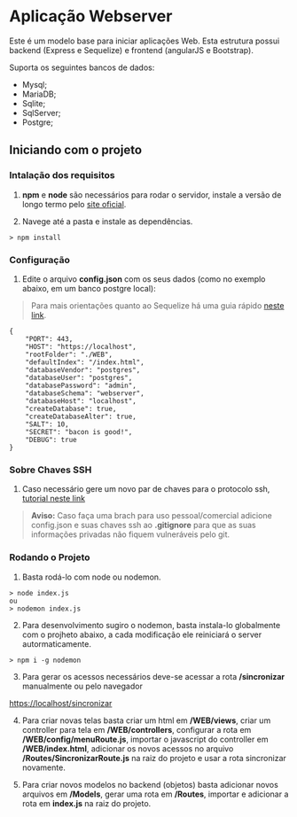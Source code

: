 # Aplicação Webserver

Este é um modelo base para iniciar aplicações Web.
Esta estrutura possui backend (Express e Sequelize) e frontend (angularJS e Bootstrap).

Suporta os seguintes bancos de dados:
- Mysql;
- MariaDB;
- Sqlite;
- SqlServer;
- Postgre;

## Iniciando com o projeto

### Intalação dos requisitos

1. **npm** e **node** são necessários para rodar o servidor, instale a versão de longo termo pelo [site oficial](https://nodejs.org/pt-br/).

2. Navege até a pasta e instale as dependências.

```
> npm install
```

### Configuração
1. Edite o arquivo **config.json** com os seus dados (como no exemplo abaixo, em um banco postgre local):
> Para mais orientações quanto ao Sequelize há uma guia rápido [neste link](https://sequelize.org/master/manual/getting-started.html).

```
{
    "PORT": 443,
    "HOST": "https://localhost",
    "rootFolder": "./WEB",
    "defaultIndex": "/index.html",
    "databaseVendor": "postgres",
    "databaseUser": "postgres",
    "databasePassword": "admin",
    "databaseSchema": "webserver",
    "databaseHost": "localhost",
    "createDatabase": true, 
    "createDatabaseAlter": true,
    "SALT": 10,
    "SECRET": "bacon is good!",
    "DEBUG": true
}
```

### Sobre Chaves SSH

1. Caso necessário gere um novo par de chaves para o protocolo ssh, [tutorial neste link](https://computadorcomwindows.com/2018/07/27/tutorial-como-gerar-uma-chave-ssh-no-windows-10/)

>
> **Aviso:** Caso faça uma brach para uso pessoal/comercial adicione config.json e suas chaves ssh ao **.gitignore** para que as suas informações privadas não fiquem vulneráveis pelo git.
>

### Rodando o Projeto

1. Basta rodá-lo com node ou nodemon.

```
> node index.js
ou
> nodemon index.js
```

2. Para desenvolvimento sugiro o nodemon, basta instala-lo globalmente com o projheto abaixo, a cada modificação ele reiniciará o server autormaticamente.

```
> npm i -g nodemon
```

3. Para gerar os acessos necessários deve-se acessar a rota **/sincronizar** manualmente ou pelo navegador

[https://localhost/sincronizar](https://localhost/sincronizar)

4. Para criar novas telas basta criar um html em **/WEB/views**, criar um controller para tela em **/WEB/controllers**, configurar a rota em **/WEB/config/menuRoute.js**, importar o javascript do controller em **/WEB/index.html**, adicionar os novos acessos no arquivo **/Routes/SincronizarRoute.js** na raiz do projeto e usar a rota sincronizar novamente.

5. Para criar novos modelos no backend (objetos) basta adicionar novos arquivos em **/Models**, gerar uma rota em **/Routes**, importar e adicionar a rota em **index.js** na raiz do projeto.